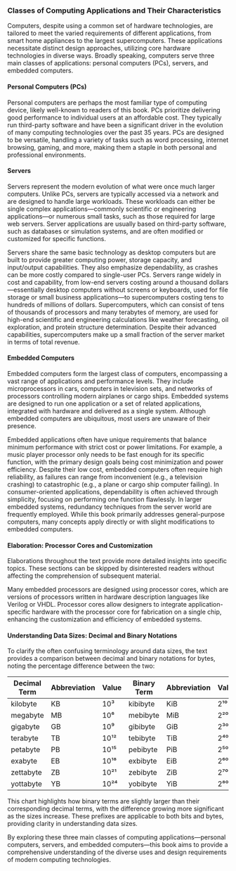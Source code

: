 ### Classes of Computing Applications and Their Characteristics

Computers, despite using a common set of hardware technologies, are tailored to meet the varied requirements of different applications, from smart home appliances to the largest supercomputers. These applications necessitate distinct design approaches, utilizing core hardware technologies in diverse ways. Broadly speaking, computers serve three main classes of applications: personal computers (PCs), servers, and embedded computers.

#### Personal Computers (PCs)

Personal computers are perhaps the most familiar type of computing device, likely well-known to readers of this book. PCs prioritize delivering good performance to individual users at an affordable cost. They typically run third-party software and have been a significant driver in the evolution of many computing technologies over the past 35 years. PCs are designed to be versatile, handling a variety of tasks such as word processing, internet browsing, gaming, and more, making them a staple in both personal and professional environments.

#### Servers

Servers represent the modern evolution of what were once much larger computers. Unlike PCs, servers are typically accessed via a network and are designed to handle large workloads. These workloads can either be single complex applications—commonly scientific or engineering applications—or numerous small tasks, such as those required for large web servers. Server applications are usually based on third-party software, such as databases or simulation systems, and are often modified or customized for specific functions.

Servers share the same basic technology as desktop computers but are built to provide greater computing power, storage capacity, and input/output capabilities. They also emphasize dependability, as crashes can be more costly compared to single-user PCs. Servers range widely in cost and capability, from low-end servers costing around a thousand dollars—essentially desktop computers without screens or keyboards, used for file storage or small business applications—to supercomputers costing tens to hundreds of millions of dollars. Supercomputers, which can consist of tens of thousands of processors and many terabytes of memory, are used for high-end scientific and engineering calculations like weather forecasting, oil exploration, and protein structure determination. Despite their advanced capabilities, supercomputers make up a small fraction of the server market in terms of total revenue.

#### Embedded Computers

Embedded computers form the largest class of computers, encompassing a vast range of applications and performance levels. They include microprocessors in cars, computers in television sets, and networks of processors controlling modern airplanes or cargo ships. Embedded systems are designed to run one application or a set of related applications, integrated with hardware and delivered as a single system. Although embedded computers are ubiquitous, most users are unaware of their presence.

Embedded applications often have unique requirements that balance minimum performance with strict cost or power limitations. For example, a music player processor only needs to be fast enough for its specific function, with the primary design goals being cost minimization and power efficiency. Despite their low cost, embedded computers often require high reliability, as failures can range from inconvenient (e.g., a television crashing) to catastrophic (e.g., a plane or cargo ship computer failing). In consumer-oriented applications, dependability is often achieved through simplicity, focusing on performing one function flawlessly. In larger embedded systems, redundancy techniques from the server world are frequently employed. While this book primarily addresses general-purpose computers, many concepts apply directly or with slight modifications to embedded computers.

#### Elaboration: Processor Cores and Customization

Elaborations throughout the text provide more detailed insights into specific topics. These sections can be skipped by disinterested readers without affecting the comprehension of subsequent material.

Many embedded processors are designed using processor cores, which are versions of processors written in hardware description languages like Verilog or VHDL. Processor cores allow designers to integrate application-specific hardware with the processor core for fabrication on a single chip, enhancing the customization and efficiency of embedded systems.

#### Understanding Data Sizes: Decimal and Binary Notations

To clarify the often confusing terminology around data sizes, the text provides a comparison between decimal and binary notations for bytes, noting the percentage difference between the two:

| Decimal Term | Abbreviation | Value    | Binary Term | Abbreviation | Value  | % Larger |
|--------------|--------------|----------|-------------|--------------|--------|----------|
| kilobyte     | KB           | 10³      | kibibyte    | KiB          | 2¹⁰    | 2%       |
| megabyte     | MB           | 10⁶      | mebibyte    | MiB          | 2²⁰    | 5%       |
| gigabyte     | GB           | 10⁹      | gibibyte    | GiB          | 2³⁰    | 7%       |
| terabyte     | TB           | 10¹²     | tebibyte    | TiB          | 2⁴⁰    | 10%      |
| petabyte     | PB           | 10¹⁵     | pebibyte    | PiB          | 2⁵⁰    | 13%      |
| exabyte      | EB           | 10¹⁸     | exbibyte    | EiB          | 2⁶⁰    | 15%      |
| zettabyte    | ZB           | 10²¹     | zebibyte    | ZiB          | 2⁷⁰    | 18%      |
| yottabyte    | YB           | 10²⁴     | yobibyte    | YiB          | 2⁸⁰    | 21%      |

This chart highlights how binary terms are slightly larger than their corresponding decimal terms, with the difference growing more significant as the sizes increase. These prefixes are applicable to both bits and bytes, providing clarity in understanding data sizes.

By exploring these three main classes of computing applications—personal computers, servers, and embedded computers—this book aims to provide a comprehensive understanding of the diverse uses and design requirements of modern computing technologies.